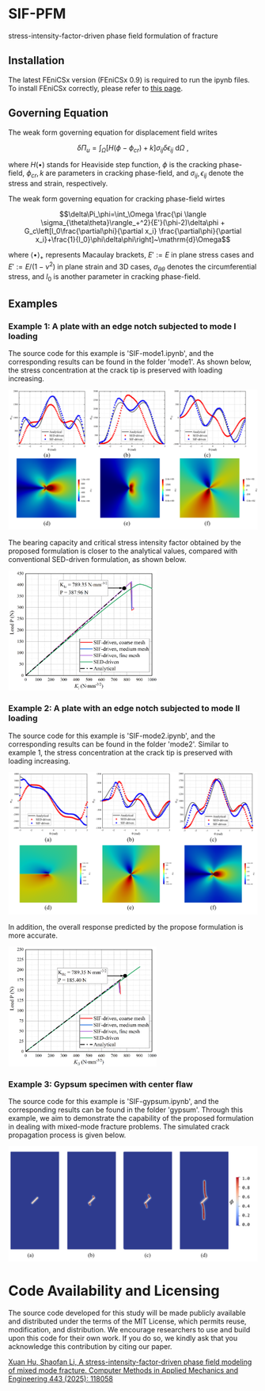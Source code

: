 
# SIF-PFM

 stress-intensity-factor-driven phase field formulation of fracture

## Installation

The latest FEniCSx version (FEniCSx 0.9) is required to run the ipynb files. To install FEniCSx correctly, please refer to <a href="https://fenicsproject.org/download/" target="_blank">this page</a>.
<!-- [this page](https://fenicsproject.org/download/). -->

## Governing Equation

The weak form governing equation for displacement field writes

$$\delta\Pi_u=\int_\Omega\left[H(\phi-\phi_{cr})+k\right]\sigma_{ij}\delta\epsilon_{ij}~\mathrm{d}\Omega~,$$

where $H(\bullet)$ stands for Heaviside step function, $\phi$ is the cracking phase-field, $\phi_{cr}, k$ are parameters in cracking phase-field, and $\sigma_{ij}, \epsilon_{ij}$ denote the stress and strain, respectively.

The weak form governing equation for cracking phase-field wirtes

$$\delta\Pi_\phi=\int_\Omega \frac{\pi \langle \sigma_{\theta\theta}\rangle_+^2}{E'}(\phi-2)\delta\phi +  
G_c\left[l_0\frac{\partial\phi}{\partial x_i} \frac{\partial\phi}{\partial x_i}+\frac{1}{l_0}\phi\delta\phi\right]~\mathrm{d}\Omega$$


where ${\langle\bullet\rangle}_+$ represents Macaulay brackets, $E':=E$ in plane stress cases and $E':=E/(1-\nu^2)$ in plane strain and 3D cases, $\sigma_{\theta\theta}$ denotes the circumferential stress, and $l_0$ is another parameter in cracking phase-field.

## Examples

### Example 1: A plate with an edge notch subjected to mode I loading

The source code for this example is 'SIF-mode1.ipynb', and the corresponding results can be found in the folder 'mode1'. As shown below, the stress concentration at the crack tip is preserved with loading increasing.

![mode1_stress](./pics/mode1_stress.png)

The bearing capacity and critical stress intensity factor obtained by the proposed formulation is closer to the analytical values, compared with conventional SED-driven formulation, as shown below.

<!-- ![mode1_curve](./pics/mode1_curve.png) -->
<img src="./pics/mode1_curve.png" alt="mode1_curve" width="300" />

### Example 2: A plate with an edge notch subjected to mode II loading

The source code for this example is 'SIF-mode2.ipynb', and the corresponding results can be found in the folder 'mode2'. Similar to example 1, the stress concentration at the crack tip is preserved with loading increasing.

![mode1_stress](./pics/mode2_stress.png)

In addition, the overall response predicted by the propose formulation is more accurate.

<!-- ![mode2_curve](./pics/mode2_curve.png) -->
<img src="./pics/mode2_curve.png" alt="mode2_curve" width="300" />

### Example 3: Gypsum specimen with center flaw

The source code for this example is 'SIF-gypsum.ipynb', and the corresponding results can be found in the folder 'gypsum'. Through this example, we aim to demonstrate the capability of the proposed formulation in dealing with mixed-mode fracture problems. The simulated crack propagation process is given below.

![gypsum](./pics/gypsum_crack.png)


# Code Availability and Licensing
The source code developed for this study will be made publicly available and distributed under the terms of the MIT License, which permits reuse, modification, and distribution. We encourage researchers to use and build upon this code for their own work. If you do so, we kindly ask that you acknowledge this contribution by citing our paper.

<a href="https://doi.org/10.1016/j.cma.2025.118058" target="_blank">Xuan Hu, Shaofan Li, A stress-intensity-factor-driven phase field modeling of mixed mode fracture. Computer Methods in Applied Mechanics and Engineering 443 (2025): 118058</a>
<!-- [Xuan Hu, Shaofan Li, A stress-intensity-factor-driven phase field modeling of mixed mode fracture. Computer Methods in Applied Mechanics and Engineering 443 (2025): 118058](https://doi.org/10.1016/j.cma.2025.118058) -->